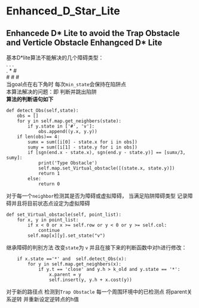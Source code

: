 # Enhanced_D_Star_Lite
Enhancede D* Lite to avoid the Trap Obstacle and Verticle Obstacle
Enhangced D* Lite
---
基本D\*lite算法不能解决的几个障碍类型：  
 \. \. \.  
 \. \* \#  
 \# \# \#  
 当goal点在右下角时 每次`min_state`会保持在陷阱点  
 本算法解决的问题：即 判断并跳出陷阱  
 **算法的判断语句如下**
 
    def detect_Obs(self,state):
        obs = []
        for y in self.map.get_neighbers(state):
            if y.state in ['#', 'v']:
                obs.append((y.x, y.y))
        if len(obs)== 4:
            sumx = sum([i[0] - state.x for i in obs])
            sumy = sum([i[1] - state.y for i in obs])
            if [sgn(end.x - state.x), sgn(end.y - state.y)] == [sumx/3, sumy]:
                print('Type Obstacle')
                self.map.set_Virtual_obstacle([(state.x, state.y)])
                return 1
            else:
                return 0
   
   对于每一个`neighbor`检测其是否为障碍或虚拟障碍，
   当满足陷阱障碍类型 记录障碍并且将目前状态点设定为虚拟障碍
   


    def set_Virtual_obstacle(self, point_list):
        for x, y in point_list:
            if x < 0 or x >= self.row or y < 0 or y >= self.col:
                continue
            self.map[x][y].set_state("v")
继承障碍的判别方法 改变`state`为 `v` 
并且在接下来的判断函数中对h进行修改：  

        if x.state =='*' and  self.detect_Obs(x):
            for y in self.map.get_neighbers(x):
                if y.t == 'close' and y.h > k_old and y.state == '*':
                    x.parent = y
                    self.insert(y, y.h + x.cost(y))

对于新的路径点 检测到`Trap Obstacle`
每一个周围环境中的已检测点 将parent关系逆转 并重新设定逆转点的h值


